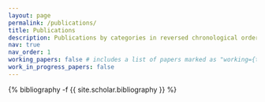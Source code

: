 ```yaml
---
layout: page
permalink: /publications/
title: Publications
description: Publications by categories in reversed chronological order
nav: true
nav_order: 1
working_papers: false # includes a list of papers marked as "working={true}"
work_in_progress_papers: false
---
```





<!-- _pages/publications.md -->

<div class="publications">
  
{% bibliography -f {{ site.scholar.bibliography }} %}

</div>
